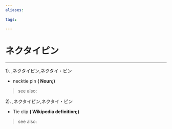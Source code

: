 ```yaml
---
aliases:
    
tags:
    
---
```


# ネクタイピン
---
1).
,ネクタイピン,ネクタイ・ピン

- necktie pin
**( Noun;)**
> see also: 
            
2).
,ネクタイピン,ネクタイ・ピン

- Tie clip
**( Wikipedia definition;)**
> see also: 
            